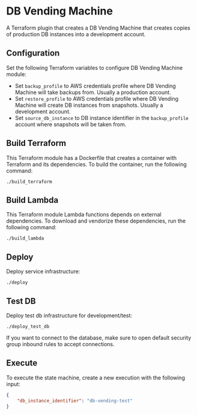 # DB Vending Machine

A Terraform plugin that creates a DB Vending Machine that creates copies of production DB instances into a development account.

## Configuration

Set the following Terraform variables to configure DB Vending Machine module:

- Set `backup_profile` to AWS credentials profile where DB Vending Machine will take backups from. Usually a production account.
- Set `restore_profile` to AWS credentials profile where DB Vending Machine will create DB instances from snapshots. Usually a development account.
- Set `source_db_instance` to DB instance identifier in the `backup_profile` account where snapshots will be taken from.

## Build Terraform

This Terraform module has a Dockerfile that creates a container with Terraform and its dependencies. To build the container, run the following command:

```
./build_terraform
```

## Build Lambda

This Terraform module Lambda functions depends on external dependencies. To download and vendorize these dependencies, run the following command:

```
./build_lambda
```

## Deploy

Deploy service infrastructure:

```
./deploy
```

## Test DB

Deploy test db infrastructure for development/test:

```
./deploy_test_db
```

If you want to connect to the database, make sure to open default security group inbound rules to accept connections.

## Execute

To execute the state machine, create a new execution with the following input:

```json
{
    "db_instance_identifier": "db-vending-test"
}
```